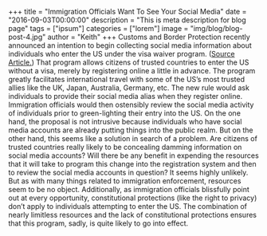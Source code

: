 +++
title = "Immigration Officials Want To See Your Social Media"
date = "2016-09-03T00:00:00"
description = "This is meta description for blog page"
tags = ["ipsum"]
categories = ["lorem"]
image = "img/blog/blog-post-4.jpg"
author = "Keith"
+++
Customs and Border Protection recently announced an intention to begin collecting social media information about individuals who enter the US under the visa waiver program. ([Source Article.](http://www.nytimes.com/2016/06/29/us/homeland-security-social-media-border-protection.html)) That program allows citizens of trusted countries to enter the US without a visa, merely by registering online a little in advance. The program greatly facilitates international travel with some of the US’s most trusted allies like the UK, Japan, Australia, Germany, etc. The new rule would ask individuals to provide their social media alias when they register online. Immigration officials would then ostensibly review the social media activity of individuals prior to green-lighting their entry into the US. On the one hand, the proposal is not intrusive because individuals who have social media accounts are already putting things into the public realm. But on the other hand, this seems like a solution in search of a problem. Are citizens of trusted countries really likely to be concealing damming information on social media accounts? Will there be any benefit in expending the resources that it will take to program this change into the registration system and then to review the social media accounts in question? It seems highly unlikely. But as with many things related to immigration enforcement, resources seem to be no object. Additionally, as immigration officials blissfully point out at every opportunity, constitutional protections (like the right to privacy) don’t apply to individuals attempting to enter the US. The combination of nearly limitless resources and the lack of constitutional protections ensures that this program, sadly, is quite likely to go into effect.
